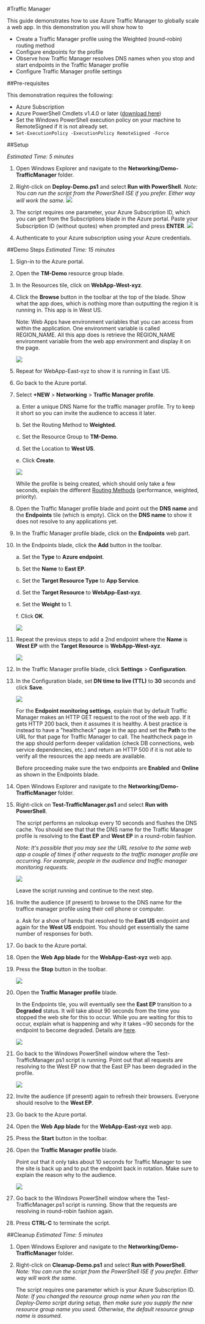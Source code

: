 #Traffic Manager

This guide demonstrates how to use Azure Traffic Manager to globally scale a web app.  In this demonstration you will show how to

* Create a Traffic Manager profile using the Weighted (round-robin) routing method
* Configure endpoints for the profile
* Observe how Traffic Manager resolves DNS names when you stop and start endpoints in the Traffic Manager profile
* Configure Traffic Manager profile settings

##Pre-requisites

This demonstration requires the following:

* Azure Subscription
* Azure PowerShell Cmdlets v1.4.0 or later ([download here](http://aka.ms/webpi-azps))
* Set the Windows PowerShell execution policy on your machine to RemoteSigned if it is not already set.
 * ` Set-ExecutionPolicy -ExecutionPolicy RemoteSigned -Force `

##Setup

_Estimated Time: 5 minutes_

1. Open Windows Explorer and navigate to the **Networking/Demo-TrafficManager** folder.

2. Right-click on **Deploy-Demo.ps1** and select **Run with PowerShell**.  _Note: You can run the script from the PowerShell ISE if you prefer. Either way will work the same._
    <img src="./media/setup-01.png" style="max-width: 500px" />

3. The script requires one parameter, your Azure Subscription ID, which you can get from the Subscriptions blade in the Azure portal.  Paste your Subscription ID (without quotes) when prompted and press **ENTER**.
    <img src="./media/setup-02.png" style="max-width: 500px" />

4. Authenticate to your Azure subscription using your Azure credentials.

##Demo Steps
_Estimated Time: 15 minutes_

1. Sign-in to the Azure portal.

2. Open the **TM-Demo** resource group blade.

3. In the Resources tile, click on **WebApp-West-xyz**.  

4. Click the **Browse** button in the toolbar at the top of the blade.  Show what the app does, which is nothing more than outputting the region it is running in.  This app is in West US.

    Note: Web Apps have environment variables that you can access from within the application.  One environment variable is called REGION_NAME.  All this app does is retrieve the REGION_NAME environment variable from the web app environment and display it on the page.

    <img src="./media/demo-01.png" style="max-width: 500px" />

4.	Repeat for WebApp-East-xyz to show it is running in East US.

5. Go back to the Azure portal.

6. Select **+NEW** > **Networking** > **Traffic Manager profile**.

    a. Enter a unique DNS Name for the traffic manager profile.  Try to keep it short so you can invite the audience to access it later.

    b. Set the Routing Method to **Weighted**. 

    c. Set the Resource Group to **TM-Demo**.

    d. Set the Location to **West US**.

    e. Click **Create**.

    <img src="./media/demo-02.png" style="max-width: 500px" />


    While the profile is being created, which should only take a few seconds, explain the different [Routing Methods](https://azure.microsoft.com/en-us/documentation/articles/traffic-manager-routing-methods/) (performance, weighted, priority).

7. Open the Traffic Manager profile blade and point out the **DNS name** and the **Endpoints** tile (which is empty).  Click on the **DNS name** to show it does not resolve to any applications yet.

9.	In the Traffic Manager profile blade, click on the **Endpoints** web part.

10.	In the Endpoints blade, click the **Add** button in the toolbar.

    a. Set the **Type** to **Azure endpoint**.

    b. Set the **Name** to **East EP**.

    c. Set the **Target Resource Type** to **App Service**.

    d. Set the **Target Resource** to **WebApp-East-xyz**.

    e. Set the **Weight** to 1.

    f. Click **OK**.

    <img src="./media/demo-03.png" style="max-width: 500px" />

11. Repeat the previous steps to add a 2nd endpoint where the **Name** is **West EP** with the **Target Resource** is **WebApp-West-xyz**.

    <img src="./media/demo-04.png" style="max-width: 500px" />

12. In the Traffic Manager profile blade, click **Settings** > **Configuration**.

13. In the Configuration blade, set **DN time to live (TTL)** to **30** seconds and click **Save**.

    <img src="./media/demo-05.png" style="max-width: 500px" />

    For the **Endpoint monitoring settings**, explain that by default Traffic Manager makes an HTTP GET request to the root of the web app.  If it gets HTTP 200 back, then it assumes it is healthy.  A best practice is instead to have a "healthcheck" page in the app and set the **Path** to the URL for that page for Traffic Manager to call.  The healthcheck page in the app should perform deeper validation (check DB connections, web service dependencies, etc.) and return an HTTP 500 if it is not able to verify all the resources the app needs are available.

    Before proceeding make sure the two endpoints are **Enabled** and **Online** as shown in the Endpoints blade. 

14. Open Windows Explorer and navigate to the **Networking/Demo-TrafficManager** folder.
 
15. Right-click on **Test-TrafficManager.ps1** and select **Run with PowerShell**.

    The script performs an nslookup every 10 seconds and flushes the DNS cache.  You should see that that the DNS name for the Traffic Manager profile is resolving to the **East EP** and **West EP** in a round-robin fashion.

    _Note: It's possible that you may see the URL resolve to the same web app a couple of times if other requests to the traffic manager profile are occurring.  For example, people in the audience and traffic manager monitoring requests._

    <img src="./media/demo-06.png" style="max-width: 500px" />

    Leave the script running and continue to the next step.

15. Invite the audience (if present) to browse to the DNS name for the traffice manager profile using their cell phone or computer.

    a. Ask for a show of hands that resolved to the **East US** endpoint and again for the **West US** endpoint.  You should get essentially the same number of responses for both.

16. Go back to the Azure portal.

17. Open the **Web App blade** for the **WebApp-East-xyz** web app.

18. Press the **Stop** button in the toolbar.

    <img src="./media/demo-07.png" style="max-width: 500px" />

19. Open the **Traffic Manager profile** blade.  

    In the Endpoints tile, you will eventually see the **East EP** transition to a **Degraded** status.  It will take about 90 seconds from the time you stopped the web site for this to occur.  While you are waiting for this to occur, explain what is happening and why it takes ~90 seconds for the endpoint to become degraded.  Details are [here](https://azure.microsoft.com/en-us/documentation/articles/traffic-manager-monitoring/).

    <img src="./media/demo-08.png" style="max-width: 500px" />

20. Go back to the Windows PowerShell window where the Test-TrafficManager.ps1 script is running.  Point out that all requests are resolving to the West EP now that the East EP has been degraded in the profile.

    <img src="./media/demo-09.png" style="max-width: 500px" />

21. Invite the audience (if present) again to refresh their browsers.  Everyone should resolve to the **West EP**.

22. Go back to the Azure portal.

17. Open the **Web App blade** for the **WebApp-East-xyz** web app.

18. Press the **Start** button in the toolbar.

19. Open the **Traffic Manager profile** blade.

    Point out that it only taks about 10 seconds for Traffic Manager to see the site is back up and to put the endpoint back in rotation.  Make sure to explain the reason why to the audience.

    <img src="./media/demo-10.png" style="max-width: 500px" />

20. Go back to the Windows PowerShell window where the Test-TrafficManager.ps1 script is running.  Show that the requests are resolving in round-robin fashion again.

21. Press **CTRL-C** to terminate the script.


##Cleanup
_Estimated Time: 5 minutes_

1. Open Windows Explorer and navigate to the **Networking/Demo-TrafficManager** folder.

2. Right-click on **Cleanup-Demo.ps1** and select **Run with PowerShell**.  _Note: You can run the script from the PowerShell ISE if you prefer. Either way will work the same._

    The script requires one parameter which is your Azure Subscription ID.  _Note: If you changed the resource group name when you ran the Deploy-Demo script during setup, then make sure you supply the new resource group name you used.  Otherwise, the default resource group name is assumed._     



